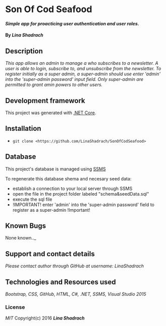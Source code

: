 # Son Of Cod Seafood

#### _Simple app for proacticing user authentication and user roles._

#### By _Lina Shadrach_

## Description
_This app allows an admin to manage a who subscribes to a newsletter. A user is able to login, subscribe to, and unsubscribe from the newsletter. To register initially as a super admin, a super-admin should use enter 'admin' into the 'super-admin password' input field. Only super-admin are permitted to grant amin powers to other users._

## Development framework
This project was generated with [.NET Core](https://www.microsoft.com/net/core#windowsvs2015).

## Installation

* `git clone <https://github.com/LinaShadrach/SonOfCodSeafood>`

## Database
This project's database is managed using [SSMS](https://docs.microsoft.com/en-us/sql/ssms/download-sql-server-management-studio-ssms)

To regenerate this database shema and necesary seed data:
* establish a connection to your local server through SSMS
* open the file in the project folder labeled "schema&seedData.sql"
* execute the sql file
* !IMPORTANT! enter 'admin' into the 'super-admin password' field to register as a super-admin !Important!

## Known Bugs

None known.._

## Support and contact details
_Please contact author through GitHub at username: LinaShadrach_

## Technologies and Resources used
_Bootstrap, CSS, GitHub, HTML, C#, .NET, SSMS, Visual Studio 2015_

### License
_MIT_
 Copyright(c) 2016 ***Lina Shadrach***